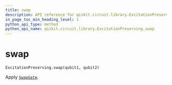 ```yaml
---
title: swap
description: API reference for qiskit.circuit.library.ExcitationPreserving.swap
in_page_toc_min_heading_level: 1
python_api_type: method
python_api_name: qiskit.circuit.library.ExcitationPreserving.swap
---
```


# swap

<span id="qiskit.circuit.library.ExcitationPreserving.swap" />

`ExcitationPreserving.swap(qubit1, qubit2)`

Apply [`SwapGate`](qiskit.circuit.library.SwapGate "qiskit.circuit.library.SwapGate").


